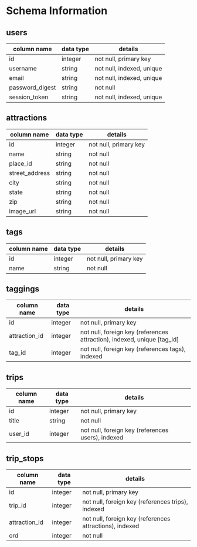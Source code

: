 # Schema Information

## users
column name     | data type | details
----------------|-----------|-----------------------
id              | integer   | not null, primary key
username        | string    | not null, indexed, unique
email           | string    | not null, indexed, unique
password_digest | string    | not null
session_token   | string    | not null, indexed, unique

## attractions
column name    | data type | details
---------------|-----------|-----------------------
id             | integer   | not null, primary key
name           | string    | not null
place_id       | string    | not null
street_address | string    | not null
city           | string    | not null
state          | string    | not null
zip            | string    | not null
image_url      | string    | not null

## tags
column name | data type | details
------------|-----------|-----------------------
id          | integer   | not null, primary key
name        | string    | not null

## taggings
column name   | data type | details
--------------|-----------|-----------------------
id            | integer   | not null, primary key
attraction_id | integer   | not null, foreign key (references attraction), indexed, unique [tag_id]
tag_id        | integer   | not null, foreign key (references tags), indexed

## trips
column name | data type | details
------------|-----------|-----------------------
id          | integer   | not null, primary key
title       | string    | not null
user_id     | integer   | not null, foreign key (references users), indexed

## trip_stops
column name   | data type | details
--------------|-----------|-----------------------
id            | integer   | not null, primary key
trip_id       | integer    | not null, foreign key (references trips), indexed
attraction_id | integer   | not null, foreign key (references attractions), indexed
ord           | integer   | not null
